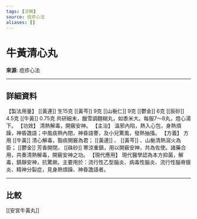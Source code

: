```yaml
---
tags: [涼開]
source: 痘疹心法
aliases: []
---
```


# 牛黃清心丸

**來源**: 痘疹心法  

---

## 詳細資料
【製法用量】 [[黃連]] 生15克 [[黃芩]] 9克 [[山梔仁]] 9克 [[鬱金]] 6克 [[辰砂]] 4.5克 [[牛黃]] 0.75克
共研細末，臘雪調麵糊丸，如黍米大。每服7～8丸，燈心湯下。
【功效】
清熱解毒，開竅安神。
【主治】
溫邪內陷，熱入心包，身熱煩躁，神昏譫語；中風痰熱內閉，神昏語謇，及小兒驚風，發熱抽搐。
【方義】
方用 [[牛黃]] 清心解毒，豁痰開竅為君； [[黃連]] 、 [[黃芩]] 、山梔清熱瀉火為臣； [[鬱金]] 芳香開閉， [[硃砂]] 寒涼重鎮，用以開竅安神，共為佐使。諸藥合用，共奏清熱解毒，開竅安神之功。
【現代應用】
現代醫學認為本方抑菌，解毒，鎮靜安神，抗驚厥。主要用於：流行性乙型腦炎、病毒性腦炎、流行性腦脊膜炎、精神分裂症，見身熱煩躁、神昏譫語者。

---

## 比較
[[安宮牛黃丸]]
